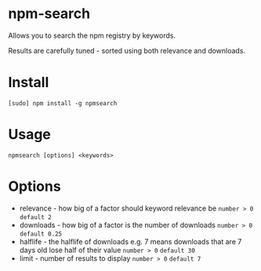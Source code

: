 # npm-search

Allows you to search the npm registry by keywords. 

Results are carefully tuned - sorted using both relevance and downloads.

# Install

    [sudo] npm install -g npmsearch

# Usage

    npmsearch [options] <keywords>

# Options

* relevance - how big of a factor should keyword relevance be `number > 0` `default 2`
* downloads - how big of a factor is the number of downloads `number > 0` `default 0.25`
* halflife  - the halflife of downloads e.g. 7 means downloads that are 7 days old lose half of their value `number > 0` `default 30`
* limit     - number of results to display `number > 0` `default 7`

